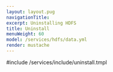 ```yaml
---
layout: layout.pug
navigationTitle:
excerpt: Uninstalling HDFS
title: Uninstall
menuWeight: 60
model: /services/hdfs/data.yml
render: mustache
---
```


#include /services/include/uninstall.tmpl
